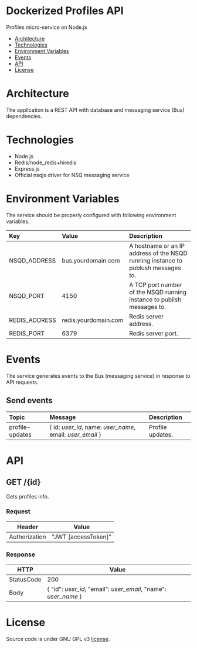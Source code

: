# Dockerized Profiles API
Profiles micro-service on Node.js

* [Architecture](#architecture)
* [Technologies](#technologies)
* [Environment Variables](#environment-variables)
* [Events](#events)
* [API](#api)
* [License](#license)

# Architecture
The application is a REST API with database and messaging service (Bus) dependencies.

# Technologies
* Node.js
* Redis/node_redis+hiredis
* Express.js
* Official nsqjs driver for NSQ messaging service

# Environment Variables
The service should be properly configured with following environment variables.

Key | Value | Description
:-- | :-- | :-- 
NSQD_ADDRESS | bus.yourdomain.com | A hostname or an IP address of the NSQD running instance to publush messages to.
NSQD_PORT | 4150 | A TCP port number of the NSQD running instance to publish messages to.
REDIS_ADDRESS | redis.yourdomain.com | Redis server address.
REDIS_PORT | 6379 | Redis server port.

# Events
The service generates events to the Bus (messaging service) in response to API requests.

## Send events

Topic | Message | Description
:-- | :-- | :--
profile-updates | { id: *user_id*, name: *user_name*, email: *user_email* } | Profile updates.

# API

## GET /{id}
Gets profiles info.

### Request
| Header   | Value |
|----------|-------------|
| Authorization     | "JWT [accessToken]" |

### Response
| HTTP       | Value     |
|------------|-----------|
| StatusCode | 200       |
| Body       | { "id": *user_id*, "email": *user_email*, "name": *user_name* } |


# License
Source code is under GNU GPL v3 [license](LICENSE).
